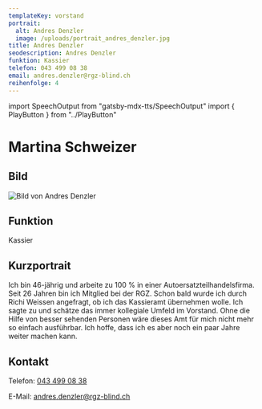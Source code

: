 ```yaml
---
templateKey: vorstand
portrait:
  alt: Andres Denzler
  image: /uploads/portrait_andres_denzler.jpg
title: Andres Denzler
seodescription: Andres Denzler
funktion: Kassier
telefon: 043 499 08 38
email: andres.denzler@rgz-blind.ch
reihenfolge: 4
---
```

import SpeechOutput from "gatsby-mdx-tts/SpeechOutput"
import { PlayButton } from "../PlayButton"

<SpeechOutput id="vorstand-andres-denzler" customPlayButton={PlayButton}>

# Martina Schweizer

## Bild

![Bild von Andres Denzler](/uploads/portrait_andres_denzler.jpg "Bild von Andres Denzler")

## Funktion

Kassier

## Kurzportrait
Ich bin 46-jährig und arbeite zu 100 % in einer Autoersatzteilhandelsfirma. Seit 26 Jahren bin ich Mitglied bei der RGZ. Schon bald wurde ich durch Richi Weissen angefragt, ob ich das Kassieramt übernehmen wolle. Ich sagte zu und schätze das immer kollegiale Umfeld im Vorstand. Ohne die Hilfe von besser sehenden Personen wäre dieses Amt für mich nicht mehr so einfach ausführbar. Ich hoffe, dass ich es aber noch ein paar Jahre weiter machen kann.
 

## Kontakt

Telefon: [043 499 08 38](<tel: 043 499 08 38>)

E-Mail: [andres.denzler@rgz-blind.ch](mailto:andres.denzler@rgz-blind.ch)

</SpeechOutput>